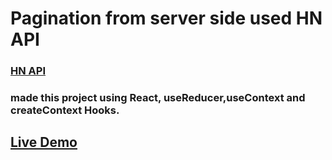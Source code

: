 # Pagination from server side used HN API

### [HN API](https://hn.algolia.com/api)

### made this project using React, useReducer,useContext and createContext Hooks.

## [Live Demo](https://ddepu11.github.io/server-side-pagination-react-app)
